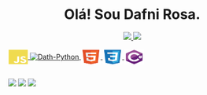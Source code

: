<h1 align="center"> Olá! Sou Dafni Rosa. </h1>

<div align="center">
  <a href="https://github.com/dafnirca">
  <img height="165em" src="https://github-readme-stats.vercel.app/api?username=dafnirca&show_icons=true&theme=shadow_blue&include_all_commits=true&count_private=true"/>
  <img height="165em" src="https://github-readme-stats.vercel.app/api/top-langs/?username=dafnirca&layout=compact&langs_count=7&theme=shadow_blue"/>
</div>

<div style="display: inline_block"><br>
  <img align="center" alt="Dath-Js" height="30" width="40" 
  src="https://raw.githubusercontent.com/devicons/devicon/master/icons/javascript/javascript-plain.svg">
  <img align="center" alt="Dath-Python" height="30" width="40" src="https://cdn.jsdelivr.net/gh/devicons/devicon@latest/icons/python/python-original.svg"">
  <img align="center" alt="Dath-HTML" height="30" width="40" src="https://raw.githubusercontent.com/devicons/devicon/master/icons/html5/html5-original.svg">
  <img align="center" alt="Dath-CSS" height="30" width="40" src="https://raw.githubusercontent.com/devicons/devicon/master/icons/css3/css3-original.svg">
  <img align="center" alt="Dath-Csharp" height="30" width="40" src="https://raw.githubusercontent.com/devicons/devicon/master/icons/csharp/csharp-original.svg">
</div>
  
  ##
 
<div> 
  <a href="https://instagram.com/dafnirosaa" target="_blank"><img src="https://img.shields.io/badge/-Instagram-%23E4405F?style=for-the-badge&logo=instagram&logoColor=white" target="_blank"></a>
  <a href = "mailto:dafnirca@gmail.com"><img src="https://img.shields.io/badge/-Gmail-%23333?style=for-the-badge&logo=gmail&logoColor=white" target="_blank"></a>
  <a href="[(https://www.linkedin.com/in/dafni-rosa-76466a23a/)]" target="_blank"><img src="https://img.shields.io/badge/-LinkedIn-%230077B5?style=for-the-badge&logo=linkedin&logoColor=white" target="_blank"></a> 
  
</div>
